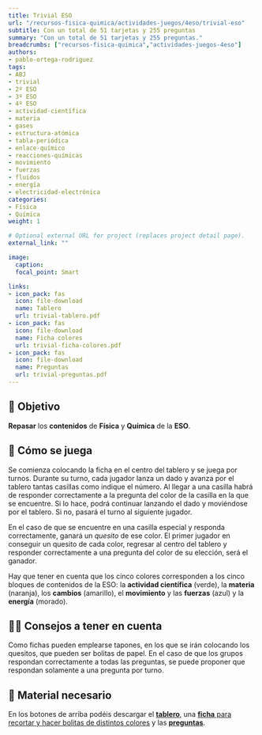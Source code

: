 ```yaml
---
title: Trivial ESO
url: "/recursos-fisica-quimica/actividades-juegos/4eso/trivial-eso"
subtitle: Con un total de 51 tarjetas y 255 preguntas
summary: "Con un total de 51 tarjetas y 255 preguntas."
breadcrumbs: ["recursos-fisica-quimica","actividades-juegos-4eso"]
authors:
- pablo-ortega-rodriguez
tags:
- ABJ
- trivial
- 2º ESO
- 3º ESO
- 4º ESO
- actividad-científica
- materia
- gases
- estructura-atómica
- tabla-periódica
- enlace-químico
- reacciones-químicas
- movimiento
- fuerzas
- fluidos
- energía
- electricidad-electrónica
categories:
- Física
- Química
weight: 1

# Optional external URL for project (replaces project detail page).
external_link: ""

image:
  caption:
  focal_point: Smart

links:
- icon_pack: fas
  icon: file-download
  name: Tablero
  url: trivial-tablero.pdf
- icon_pack: fas
  icon: file-download
  name: Ficha colores
  url: trivial-ficha-colores.pdf  
- icon_pack: fas
  icon: file-download
  name: Preguntas
  url: trivial-preguntas.pdf
---
```


## 🎯 Objetivo

**Repasar** los **contenidos** de **Física** y **Química** de la **ESO**.

## 🎲 Cómo se juega

Se comienza colocando la ficha en el centro del tablero y se juega por turnos. Durante su turno, cada jugador lanza un dado y avanza por el tablero tantas casillas como indique el número. Al llegar a una casilla habrá de responder correctamente a la pregunta del color de la casilla en la que se encuentre. Si lo hace, podrá continuar lanzando el dado y moviéndose por el tablero. Si no, pasará el turno al siguiente jugador.

En el caso de que se encuentre en una casilla especial y responda correctamente, ganará un *quesito* de ese color. El primer jugador en conseguir un quesito de cada color, regresar al centro del tablero y responder correctamente a una pregunta del color de su elección, será el ganador.

Hay que tener en cuenta que los cinco colores corresponden a los cinco bloques de contenidos de la ESO: la **actividad científica** (verde), la **materia** (naranja), los **cambios** (amarillo), el **movimiento** y las **fuerzas** (azul) y la **energía** (morado).

## 🧑‍🏫 Consejos a tener en cuenta

Como fichas pueden emplearse tapones, en los que se irán colocando los quesitos, que pueden ser bolitas de papel. En el caso de que los grupos respondan correctamente a todas las preguntas, se puede proponer que respondan solamente a una pregunta por turno.

## 📩 Material necesario

En los botones de arriba podéis descargar el [**tablero**](trivial-tablero.pdf), una [**ficha** para recortar y hacer bolitas de distintos colores](trivial-ficha-colores.pdf) y las [**preguntas**](trivial-preguntas.pdf).